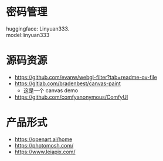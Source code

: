 # 密码管理

huggingface: Linyuan333.  
model:linyuan333


# 源码资源
- https://github.com/evanw/webgl-filter?tab=readme-ov-file
- https://gitlab.com/bradenbest/canvas-paint
  - 这是一个 canvas demo
- https://github.com/comfyanonymous/ComfyUI

# 产品形式
- https://openart.ai/home
- https://photomosh.com/
- https://www.leiapix.com/
